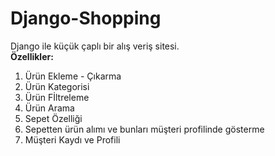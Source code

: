 # Django-Shopping
Django ile küçük çaplı bir alış veriş sitesi.<br>
<b>Özellikler:</b>
<ol>
  <li>Ürün Ekleme - Çıkarma</li>
  <li>Ürün Kategorisi</li>
  <li>Ürün Fİltreleme</li>
  <li>Ürün Arama </li>
  <li>Sepet Özelliği</li>
  <li>Sepetten ürün alımı ve bunları müşteri profilinde gösterme</li>
  <li>Müşteri Kaydı ve Profili</li>
</ol>


